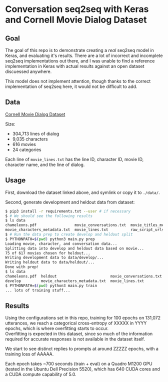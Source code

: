 
# Conversation seq2seq with Keras and Cornell Movie Dialog Dataset

## Goal

The goal of this repo is to demonstrate creating a _real_ seq2seq model in Keras, and evaluating 
it's results.  There are a lot of incorrect and incomplete seq2seq implementations out there, and
I was unable to find a reference implementation in Keras with actual results against an open dataset
discuessed anywhere.

This model does not implement attention, though thanks to the correct implementation of seq2seq 
here, it would not be difficult to add.

## Data

[Cornell Movie Dialog Dataset](https://www.cs.cornell.edu/~cristian/Cornell_Movie-Dialogs_Corpus.html)

Size:

- 304,713 lines of dialog
- 9,035 characters
- 616 movies
- 24 categories

Each line of `movie_lines.txt` has the line ID, character ID, movie ID, character name, and the line of dialog.

## Usage

First, download the dataset linked above, and symlink or copy it to `./data/`.

Second, generate development and heldout data from dataset:

```bash
$ pip3 install -r requirements.txt --user # if necessary
$ # We should see the following results
$ ls data
chameleons.pdf                 movie_conversations.txt  movie_titles_metadata.txt  README.txt
movie_characters_metadata.txt  movie_lines.txt          raw_script_urls.txt
$ # Run the data prep to create develop and heldout split
$ PYTHONPATH=$(pwd) python3 main.py prep
Loading movie, character, and conversation data...
Splitting data into develop and heldout data based on movie...
75 of 617 movies chosen for heldout...
Writing development data to data/develop/...
Writing heldout data to data/heldout/...
Done with prep!
$ ls data
chameleons.pdf  heldout                        movie_conversations.txt  movie_titles_metadata.txt  README.txt
develop         movie_characters_metadata.txt  movie_lines.txt          raw_script_urls.txt
$ PYTHONPATH=$(pwd) python3 main.py train
... lots of training stuff...
```


## Results

Using the configurations set in this repo, training for 100 epochs on 131,072 utterances, we reach
a categorical cross-entropy of XXXXX in YYYY epochs, which is where overfitting starts to occur.  
Overfitting is expected in this dataset, since so much of the information required for accurate 
responses is not available in the dataset itself.

We start to see distinct replies to prompts at around ZZZZZ epochs, with a training loss of AAAAA.

Each epoch takes ~700 seconds (train + eval) on a Quadro M1200 GPU (tested in the Ubuntu Dell 
Precision 5520), which has 640 CUDA cores and a CUDA compute capability of 5.0.
